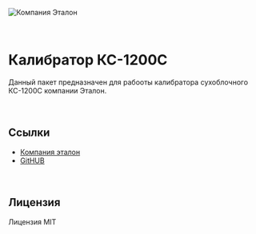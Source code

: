![Компания Эталон](https://omsketalon.ru/sites/default/files/logo_s_0.png)

<br>
<h1>Калибратор КС-1200С</h1>

Данный пакет предназначен для рабооты калибратора сухоблочного КС-1200С компании Эталон.
<br><br><br>
<h2> Ссылки </h2>

- [Компания эталон](http://www.omsketalon.ru/)
- [GitHUB](https://github.com/psih0/KS1200)
<br><br><br>
## Лицензия

Лицензия MIT